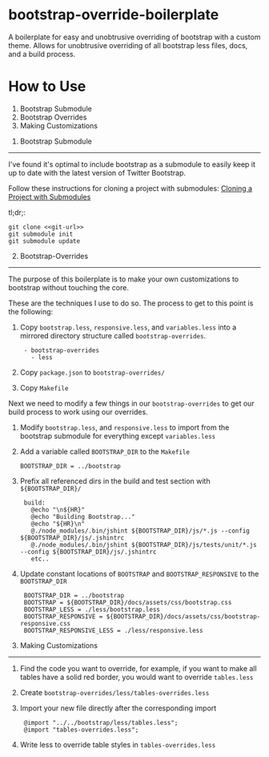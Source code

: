 bootstrap-override-boilerplate
==============================

A boilerplate for easy and unobtrusive overriding of bootstrap with a custom theme.
Allows for unobtrusive overriding of all bootstrap less files, docs, and a build process.

How to Use
==========

1. Bootstrap Submodule
2. Bootstrap Overrides
3. Making Customizations

1) Bootstrap Submodule
----------------------

I've found it's optimal to include bootstrap as a submodule to easily keep it up to date with the latest version of Twitter Bootstrap.

Follow these instructions for cloning a project with submodules:
[Cloning a Project with Submodules](http://git-scm.com/book/en/Git-Tools-Submodules#Cloning-a-Project-with-Submodules)

tl;dr;:

    git clone <<git-url>>
    git submodule init
    git submodule update

2) Bootstrap-Overrides
----------------------

The purpose of this boilerplate is to make your own customizations to bootstrap without touching the core.

These are the techniques I use to do so. The process to get to this point is the following:

1. Copy ```bootstrap.less```, ```responsive.less```, and ```variables.less``` into a mirrored directory structure called ```bootstrap-overrides```.

        - bootstrap-overrides
          - less

2. Copy ```package.json``` to ```bootstrap-overrides/```

3. Copy ```Makefile```

Next we need to modify a few things in our ```bootstrap-overrides``` to get our build process to work using our overrides.

1. Modify ```bootstrap.less```, and ```responsive.less``` to import from the bootstrap submodule for everything except ```variables.less```

2. Add a variable called ```BOOTSTRAP_DIR``` to the ```Makefile```

       BOOTSTRAP_DIR = ../bootstrap

3. Prefix all referenced dirs in the build and test section with ```${BOOTSTRAP_DIR}/```

        build:
          @echo "\n${HR}"
          @echo "Building Bootstrap..."
          @echo "${HR}\n"
          @./node_modules/.bin/jshint ${BOOTSTRAP_DIR}/js/*.js --config ${BOOTSTRAP_DIR}/js/.jshintrc
          @./node_modules/.bin/jshint ${BOOTSTRAP_DIR}/js/tests/unit/*.js --config ${BOOTSTRAP_DIR}/js/.jshintrc
          etc..

4. Update constant locations of ```BOOTSTRAP``` and ```BOOTSTRAP_RESPONSIVE``` to the ```BOOTSTRAP_DIR```

        BOOTSTRAP_DIR = ../bootstrap
        BOOTSTRAP = ${BOOTSTRAP_DIR}/docs/assets/css/bootstrap.css
        BOOTSTRAP_LESS = ./less/bootstrap.less
        BOOTSTRAP_RESPONSIVE = ${BOOTSTRAP_DIR}/docs/assets/css/bootstrap-responsive.css
        BOOTSTRAP_RESPONSIVE_LESS = ./less/responsive.less

3) Making Customizations
------------------------

1. Find the code you want to override, for example, if you want to make all tables have a solid red border, you would want to override ```tables.less```

2. Create ```bootstrap-overrides/less/tables-overrides.less```

3. Import your new file directly after the corresponding import

        @import "../../bootstrap/less/tables.less";
        @import "tables-overrides.less";

4. Write less to override table styles in ```tables-overrides.less```


